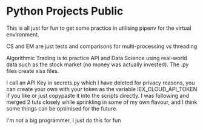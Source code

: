 # Python Projects Public
 
This is all just for fun to get some practice in utilising pipenv for the virtual environment.

CS and EM are just tests and comparisons for multi-processing vs threading

Algorithmic Trading is to practice API and Data Science using real-world data such as the stock market (no money was actually invested). The .py files create xlsx files.

I call an API Key in secrets.py which I have deleted for privacy reasons, you can create your own with your token as the variable IEX_CLOUD_API_TOKEN if you like or just copypaste it into the scripts directly. I was following and merged 2 tuts closely while sprinkling in some of my own flavour, and I think some things can be optimised for the future.

I'm not a big programmer, I just do this for fun
